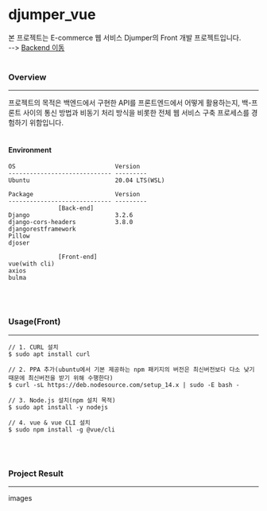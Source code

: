 # djumper_vue
본 프로젝트는 E-commerce 웹 서비스 Djumper의 Front 개발 프로젝트입니다.<br> 
--> [Backend 이동](https://github.com/Hugekyung/djumper-django)<br><br/>
### Overview
---
프로젝트의 목적은 백엔드에서 구현한 API를 프론트엔드에서 어떻게 활용하는지, 백-프론트 사이의 통신 방법과 비동기 처리 방식을 비롯한 전체 웹 서비스 구축 프로세스를 경험하기 위함입니다.<br><br/>

#### Environment
```
OS                            Version
----------------------------- ---------
Ubuntu                        20.04 LTS(WSL)

Package                       Version  
----------------------------- ---------
              [Back-end]
Django                        3.2.6
django-cors-headers           3.8.0                
djangorestframework   
Pillow       
djoser

              [Front-end]
vue(with cli)
axios
bulma
```
<br><br/>

### Usage(Front)
---
```
// 1. CURL 설치
$ sudo apt install curl

// 2. PPA 추가(ubuntu에서 기본 제공하는 npm 패키지의 버전은 최신버전보다 다소 낮기 때문에 최신버전을 받기 위해 수행한다)
$ curl -sL https://deb.nodesource.com/setup_14.x | sudo -E bash -

// 3. Node.js 설치(npm 설치 목적)
$ sudo apt install -y nodejs

// 4. vue & vue CLI 설치
$ sudo npm install -g @vue/cli
```
<br><br/>

### Project Result
---
images
